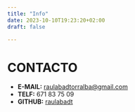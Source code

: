 ```yaml
---
title: "Info"
date: 2023-10-10T19:23:20+02:00
draft: false

---
```


# CONTACTO

- **E-MAIL:** raulabadtorralba@gmail.com
- **TELF:** 671 83 75 09
- **GITHUB:** [raulabadt](https://github.com/raulabadt)
